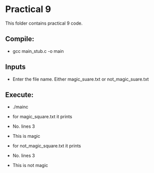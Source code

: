 # Practical 9

This folder contains practical 9 code. 

## Compile:

* gcc main_stub.c -o main 


## Inputs

* Enter the file name. Either magic_suare.txt or not_magic_suare.txt


## Execute:

* ./mainc
* for magic_square.txt it prints
* No. lines 3
* This is magic

* for not_magic_square.txt it prints
* No. lines 3
* This is not magic


